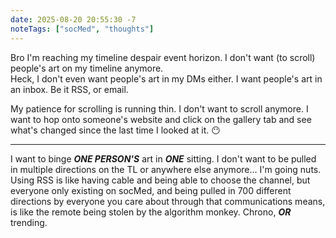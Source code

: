 ```yaml
---
date: 2025-08-20 20:55:30 -7
noteTags: ["socMed", "thoughts"]
---
```

Bro I'm reaching my timeline despair event horizon. I don't want (to scroll) people's art on my timeline anymore.  
Heck, I don't even want people's art in my DMs either. I want people's art in an inbox. Be it RSS, or email.  

My patience for scrolling is running thin. I don't want to scroll anymore. I want to hop onto someone's website and click on the gallery tab and see what's changed since the last time I looked at it. 😶
- - -
I want to binge ***ONE PERSON'S*** art in ***ONE*** sitting. I don't want to be pulled in multiple directions on the TL or anywhere else anymore… I'm going nuts.  
Using RSS is like having cable and being able to choose the channel, but everyone only existing on socMed, and being pulled in 700 different directions by everyone you care about through that communications means, is like the remote being stolen by the algorithm monkey. Chrono, ***OR*** trending.